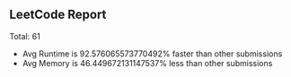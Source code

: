 ## LeetCode Report
Total:  61
* Avg Runtime is 92.576065573770492% faster than other submissions
* Avg Memory is 46.449672131147537% less than other submissions



